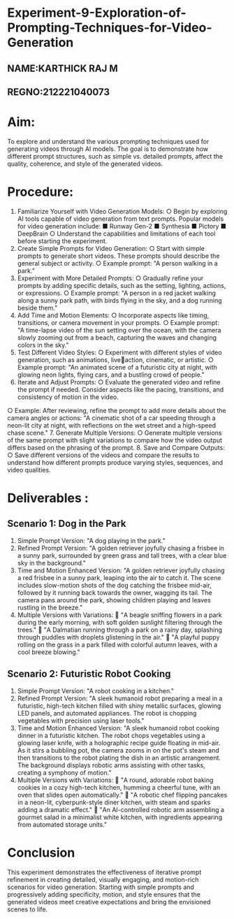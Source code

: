 # Experiment-9-Exploration-of-Prompting-Techniques-for-Video-Generation
## NAME:KARTHICK RAJ M
## REGNO:212221040073
# Aim:
To explore and understand the various prompting techniques used for generating videos 
through AI models. The goal is to demonstrate how different prompt structures, such as simple 
vs. detailed prompts, affect the quality, coherence, and style of the generated videos.
# Procedure:
1. Familiarize Yourself with Video Generation Models:
○ Begin by exploring AI tools capable of video generation from text prompts. 
Popular models for video generation include:
■ Runway Gen-2
■ Synthesia
■ Pictory
■ DeepBrain
○ Understand the capabilities and limitations of each tool before starting the 
experiment.
2. Create Simple Prompts for Video Generation:
○ Start with simple prompts to generate short videos. These prompts should 
describe the general subject or activity.
○ Example prompt: "A person walking in a park."
3. Experiment with More Detailed Prompts:
○ Gradually refine your prompts by adding specific details, such as the setting, 
lighting, actions, or expressions.
○ Example prompt: "A person in a red jacket walking along a sunny park path, with 
birds flying in the sky, and a dog running beside them."
4. Add Time and Motion Elements:
○ Incorporate aspects like timing, transitions, or camera movement in your 
prompts.
○ Example prompt: "A time-lapse video of the sun setting over the ocean, with the 
camera slowly zooming out from a beach, capturing the waves and changing 
colors in the sky."
5. Test Different Video Styles:
○ Experiment with different styles of video generation, such as animations, live￾action, cinematic, or artistic.
○ Example prompt: "An animated scene of a futuristic city at night, with glowing 
neon lights, flying cars, and a bustling crowd of people."
6. Iterate and Adjust Prompts:
○ Evaluate the generated video and refine the prompt if needed. Consider aspects 
like the pacing, transitions, and consistency of motion in the video.

○ Example: After reviewing, refine the prompt to add more details about the 
camera angles or actions: "A cinematic shot of a car speeding through a neon-lit 
city at night, with reflections on the wet street and a high-speed chase scene."
7. Generate Multiple Versions:
○ Generate multiple versions of the same prompt with slight variations to compare 
how the video output differs based on the phrasing of the prompt.
8. Save and Compare Outputs:
○ Save different versions of the videos and compare the results to understand how 
different prompts produce varying styles, sequences, and video qualities.
# Deliverables : 
## Scenario 1: Dog in the Park
1. Simple Prompt Version:
"A dog playing in the park."
2. Refined Prompt Version:
"A golden retriever joyfully chasing a frisbee in a sunny park, surrounded by green grass and tall 
trees, with a clear blue sky in the background."
3. Time and Motion Enhanced Version:
"A golden retriever joyfully chasing a red frisbee in a sunny park, leaping into the air to catch it. 
The scene includes slow-motion shots of the dog catching the frisbee mid-air, followed by it 
running back towards the owner, wagging its tail. The camera pans around the park, showing 
children playing and leaves rustling in the breeze."
4. Multiple Versions with Variations:
 "A beagle sniffing flowers in a park during the early morning, with soft golden sunlight 
filtering through the trees."
 "A Dalmatian running through a park on a rainy day, splashing through puddles with 
droplets glistening in the air."
 "A playful puppy rolling on the grass in a park filled with colorful autumn leaves, with a 
cool breeze blowing."

## Scenario 2: Futuristic Robot Cooking
1. Simple Prompt Version:
"A robot cooking in a kitchen."
2. Refined Prompt Version:
"A sleek humanoid robot preparing a meal in a futuristic, high-tech kitchen filled with shiny 
metallic surfaces, glowing LED panels, and automated appliances. The robot is chopping 
vegetables with precision using laser tools."
3. Time and Motion Enhanced Version:
"A sleek humanoid robot cooking dinner in a futuristic kitchen. The robot chops vegetables 
using a glowing laser knife, with a holographic recipe guide floating in mid-air. As it stirs a 
bubbling pot, the camera zooms in on the pot's steam and then transitions to the robot plating 
the dish in an artistic arrangement. The background displays robotic arms assisting with other 
tasks, creating a symphony of motion."
4. Multiple Versions with Variations:
 "A round, adorable robot baking cookies in a cozy high-tech kitchen, humming a cheerful 
tune, with an oven that slides open automatically."
 "A robotic chef flipping pancakes in a neon-lit, cyberpunk-style diner kitchen, with steam 
and sparks adding a dramatic effect."
 "An AI-controlled robotic arm assembling a gourmet salad in a minimalist white kitchen, 
with ingredients appearing from automated storage units."
# Conclusion
This experiment demonstrates the effectiveness of iterative prompt refinement in creating 
detailed, visually engaging, and motion-rich scenarios for video generation. Starting with simple 
prompts and progressively adding specificity, motion, and style ensures that the generated 
videos meet creative expectations and bring the envisioned scenes to life.
